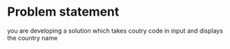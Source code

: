 # Problem statement
you are developing a solution 
which takes coutry code in input 
and displays the country name 

